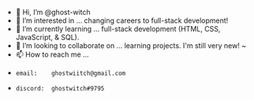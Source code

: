- 👋 Hi, I’m @ghost-witch
- 👀 I’m interested in ... changing careers to full-stack development!
- 🌱 I’m currently learning ... full-stack development (HTML, CSS, JavaScript, & SQL).
- 💞️ I’m looking to collaborate on ... learning projects. I'm still very new! ~
- 📫 How to reach me ... 
-     email:    ghostwiitch@gmail.com
-     discord:  ghostwitch#9795
